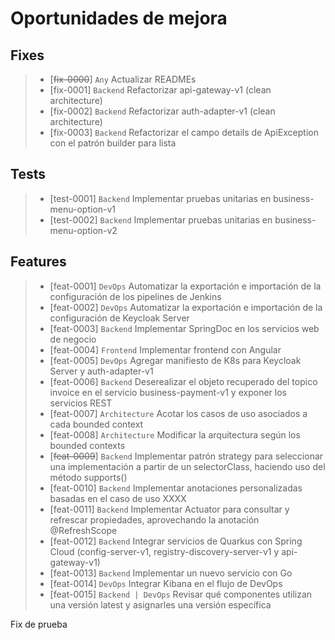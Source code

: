 # Oportunidades de mejora

## Fixes
> - [<s>fix-0000</s>] `Any` Actualizar READMEs
> - [fix-0001] `Backend` Refactorizar api-gateway-v1 (clean architecture)
> - [fix-0002] `Backend` Refactorizar auth-adapter-v1 (clean architecture)
> - [fix-0003] `Backend` Refactorizar el campo details de ApiException con el patrón builder para lista

## Tests
> - [test-0001] `Backend` Implementar pruebas unitarias en business-menu-option-v1
> - [test-0002] `Backend` Implementar pruebas unitarias en business-menu-option-v2

## Features
> - [feat-0001] `DevOps` Automatizar la exportación e importación de la configuración de los pipelines de Jenkins
> - [feat-0002] `DevOps` Automatizar la exportación e importación de la configuración de Keycloak Server
> - [feat-0003] `Backend` Implementar SpringDoc en los servicios web de negocio
> - [feat-0004] `Frontend` Implementar frontend con Angular
> - [feat-0005] `DevOps` Agregar manifiesto de K8s para Keycloak Server y auth-adapter-v1
> - [feat-0006] `Backend` Deserealizar el objeto recuperado del topico invoice en el servicio business-payment-v1 y exponer los servicios REST
> - [feat-0007] `Architecture` Acotar los casos de uso asociados a cada bounded context
> - [feat-0008] `Architecture` Modificar la arquitectura según los bounded contexts
> - [<s>feat-0009</s>] `Backend` Implementar patrón strategy para seleccionar una implementación a partir de un selectorClass, haciendo uso del método supports()
> - [feat-0010] `Backend` Implementar anotaciones personalizadas basadas en el caso de uso XXXX
> - [feat-0011] `Backend` Implementar Actuator para consultar y refrescar propiedades, aprovechando la anotación @RefreshScope
> - [feat-0012] `Backend` Integrar servicios de Quarkus con Spring Cloud (config-server-v1, registry-discovery-server-v1 y api-gateway-v1)
> - [feat-0013] `Backend` Implementar un nuevo servicio con Go
> - [feat-0014] `DevOps` Integrar Kibana en el flujo de DevOps
> - [feat-0015] `Backend | DevOps` Revisar qué componentes utilizan una versión latest y asignarles una versión específica

Fix de prueba
